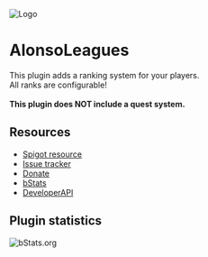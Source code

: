 ![Logo](https://i.imgur.com/QihGqxC.png)

# AlonsoLeagues
This plugin adds a ranking system for your players.\
All ranks are configurable!\
\
**This plugin does NOT include a quest system.**
## Resources
- [Spigot resource](https://www.spigotmc.org/resources/X/)
- [Issue tracker](https://github.com/AlonsoAliaga/AlonsoLeagues/issues)
- [Donate](https://paypal.me/AlonsoAliaga)
- [bStats](https://bstats.org/plugin/bukkit/AlonsoLeagues)
- [DeveloperAPI](https://github.com/AlonsoAliaga/AlonsoLeagues/wiki/AlonsoLeaguesAPI)

## Plugin statistics
![bStats.org](https://bstats.org/signatures/bukkit/AlonsoLeagues.svg)
